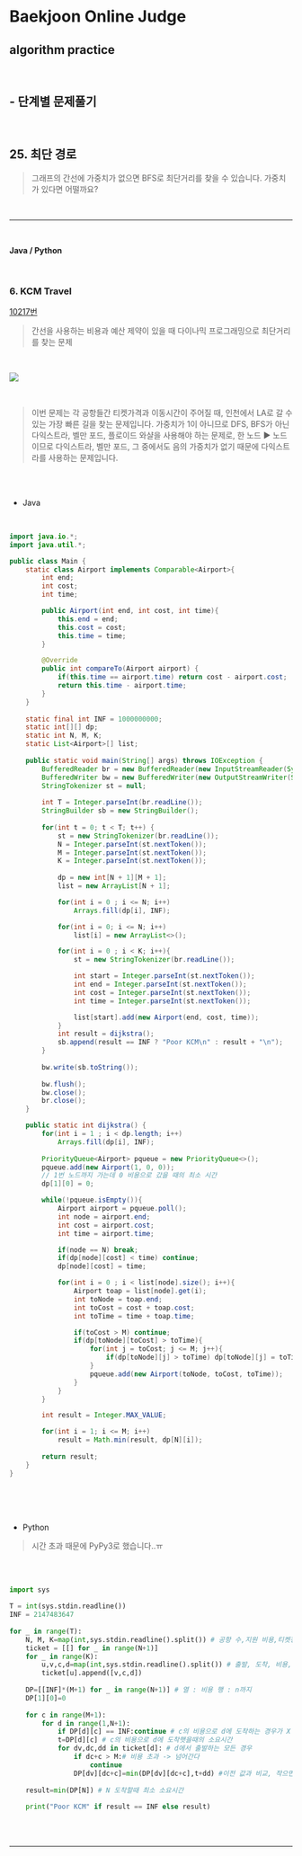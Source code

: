 # Baekjoon Online Judge

## algorithm practice
<br>

## - 단계별 문제풀기
<br>

## 25. 최단 경로

> 그래프의 간선에 가중치가 없으면 BFS로 최단거리를 찾을 수 있습니다. 가중치가 있다면 어떨까요?

<br>

---

<br>

**Java / Python**

<br>

### 6. KCM Travel
[10217번](https://www.acmicpc.net/problem/10217) 
> 간선을 사용하는 비용과 예산 제약이 있을 때 다이나믹 프로그래밍으로 최단거리를 찾는 문제

<br>

![](https://images.velog.io/images/jini_eun/post/d66fbd04-59a5-484d-bf00-4ed4ecab7daf/image.png)

<br>

> 이번 문제는 각 공항들간 티켓가격과 이동시간이 주어질 때, 인천에서 LA로 갈 수 있는 가장 빠른 길을 찾는 문제입니다.
> 가중치가 1이 아니므로 DFS, BFS가 아닌 다익스트라, 벨만 포드, 플로이드 와샬을 사용해야 하는 문제로,
한 노드 ▶ 노드 이므로 다익스트라, 벨만 포드, 
그 중에서도 음의 가중치가 없기 때문에 다익스트라를 사용하는 문제입니다.

<br><br>

- Java

<br>

```java
import java.io.*;
import java.util.*;

public class Main {
	static class Airport implements Comparable<Airport>{
		int end;
		int cost;
		int time;

		public Airport(int end, int cost, int time){
			this.end = end;
			this.cost = cost;
			this.time = time;
		}

		@Override
		public int compareTo(Airport airport) {
			if(this.time == airport.time) return cost - airport.cost;
			return this.time - airport.time;
		}
	}
        
	static final int INF = 1000000000;
	static int[][] dp; 
	static int N, M, K;
	static List<Airport>[] list;
    
	public static void main(String[] args) throws IOException {
		BufferedReader br = new BufferedReader(new InputStreamReader(System.in));
		BufferedWriter bw = new BufferedWriter(new OutputStreamWriter(System.out));   
		StringTokenizer st = null;
        
		int T = Integer.parseInt(br.readLine());
		StringBuilder sb = new StringBuilder();
        
		for(int t = 0; t < T; t++) {
			st = new StringTokenizer(br.readLine());
			N = Integer.parseInt(st.nextToken());
			M = Integer.parseInt(st.nextToken());
			K = Integer.parseInt(st.nextToken());
            
			dp = new int[N + 1][M + 1];
			list = new ArrayList[N + 1];

			for(int i = 0 ; i <= N; i++)
				Arrays.fill(dp[i], INF);

			for(int i = 0; i <= N; i++)
				list[i] = new ArrayList<>();

			for(int i = 0 ; i < K; i++){
				st = new StringTokenizer(br.readLine());

				int start = Integer.parseInt(st.nextToken());
				int end = Integer.parseInt(st.nextToken());
				int cost = Integer.parseInt(st.nextToken());
				int time = Integer.parseInt(st.nextToken());

				list[start].add(new Airport(end, cost, time));
			}         
			int result = dijkstra();
			sb.append(result == INF ? "Poor KCM\n" : result + "\n");
		}
        
		bw.write(sb.toString());
        
		bw.flush();
		bw.close();
		br.close();
	}

	public static int dijkstra() { 
		for(int i = 1 ; i < dp.length; i++)
			Arrays.fill(dp[i], INF);
        
		PriorityQueue<Airport> pqueue = new PriorityQueue<>();
		pqueue.add(new Airport(1, 0, 0));
		// 1번 노드까지 가는데 0 비용으로 갔을 때의 최소 시간
		dp[1][0] = 0;

		while(!pqueue.isEmpty()){
			Airport airport = pqueue.poll();
			int node = airport.end;
			int cost = airport.cost;
			int time = airport.time;

			if(node == N) break;
			if(dp[node][cost] < time) continue;
			dp[node][cost] = time;

			for(int i = 0 ; i < list[node].size(); i++){
				Airport toap = list[node].get(i);
				int toNode = toap.end;
				int toCost = cost + toap.cost;
				int toTime = time + toap.time;

				if(toCost > M) continue;
				if(dp[toNode][toCost] > toTime){
					for(int j = toCost; j <= M; j++){
						if(dp[toNode][j] > toTime) dp[toNode][j] = toTime;
					}
					pqueue.add(new Airport(toNode, toCost, toTime));
				}
			}
		}

		int result = Integer.MAX_VALUE;

		for(int i = 1; i <= M; i++)
			result = Math.min(result, dp[N][i]);
	
		return result;
	}
}
```


<br><br><br>

- Python 

> 시간 초과 때문에 PyPy3로 했습니다..ㅠ

<br><br>

```python
import sys
 
T = int(sys.stdin.readline())
INF = 2147483647
 
for _ in range(T):
    N, M, K=map(int,sys.stdin.readline().split()) # 공항 수,지원 비용,티켓정보 수
    ticket = [[] for _ in range(N+1)]
    for _ in range(K):
        u,v,c,d=map(int,sys.stdin.readline().split()) # 출발, 도착, 비용, 시간
        ticket[u].append([v,c,d])
 
    DP=[[INF]*(M+1) for _ in range(N+1)] # 열 : 비용 행 : n까지
    DP[1][0]=0
 
    for c in range(M+1):
        for d in range(1,N+1):
            if DP[d][c] == INF:continue # c의 비용으로 d에 도착하는 경우가 X
            t=DP[d][c] # c의 비용으로 d에 도착햇을때의 소요시간
            for dv,dc,dd in ticket[d]: # d에서 출발하는 모든 경우
                if dc+c > M:# 비용 초과 -> 넘어간다
                    continue
                DP[dv][dc+c]=min(DP[dv][dc+c],t+dd) #이전 값과 비교, 작으면 갱신
 
    result=min(DP[N]) # N 도착할때 최소 소요시간
 
    print("Poor KCM" if result == INF else result)
```

<br><br>

---

<br>
